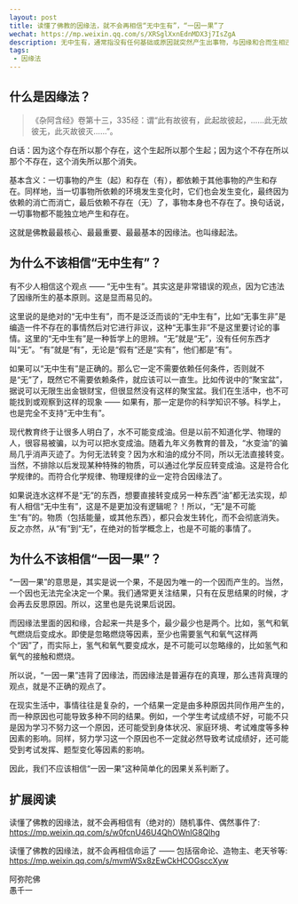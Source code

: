 ```yaml
---
layout: post
title: 读懂了佛教的因缘法，就不会再相信“无中生有”，“一因一果”了
wechat: https://mp.weixin.qq.com/s/XRSglXxnEdnMDX3j7IsZgA
description: 无中生有，通常指没有任何基础或原因就突然产生出事物，与因缘和合而生相违背。一因一果，则认为一个原因必然导致一个特定的结果，而因缘法认为事物的产生往往是众多因缘共同作用的结果，并非简单的一因一果关系。
tags:
 - 因缘法
---
```


## 什么是因缘法？

>《杂阿含经》卷第十三，335经：谓“此有故彼有，此起故彼起，……此无故彼无，此灭故彼灭……”。

白话：因为这个存在所以那个存在，这个生起所以那个生起；因为这个不存在所以那个不存在，这个消失所以那个消失。

基本含义：一切事物的产生（起）和存在（有），都依赖于其他事物的产生和存在。同样地，当一切事物所依赖的环境发生变化时，它们也会发生变化，最终因为依赖的消亡而消亡，最后依赖不存在（无）了，事物本身也不存在了。换句话说，一切事物都不能独立地产生和存在。

这就是佛教最最核心、最最重要、最最基本的因缘法。也叫缘起法。

## 为什么不该相信“无中生有”？

有不少人相信这个观点 —— “无中生有”。其实这是非常错误的观点，因为它违法了因缘所生的基本原则。这是显而易见的。

这里说的是绝对的“无中生有”，而不是泛泛而谈的“无中生有”，比如“无事生非”是编造一件不存在的事情然后对它进行非议，这种“无事生非”不是这里要讨论的事情。这里的“无中生有”是一种哲学上的思辨。“无”就是“无”，没有任何东西才叫“无”。“有”就是“有”，无论是“假有”还是“实有”，他们都是“有”。

如果可以“无中生有”是正确的。那么它一定不需要依赖任何条件，否则就不是“无”了，既然它不需要依赖条件，就应该可以一直生。比如传说中的“聚宝盆”，据说可以无限生出金银财宝，但很显然没有这样的聚宝盆。我们在生活中，也不可能找到或观察到这样的现象 —— 如果有，那一定是你的科学知识不够。科学上，也是完全不支持“无中生有”。

现代教育终于让很多人明白了，水不可能变成油。但是以前不知道化学、物理的人，很容易被骗，以为可以把水变成油。随着九年义务教育的普及，“水变油”的骗局几乎消声灭迹了。为何无法转变？因为水和油的成分不同，所以无法直接转变。当然，不排除以后发现某种特殊的物质，可以通过化学反应转变成油。这是符合化学规律的。而符合化学规律、物理规律的业一定符合因缘法了。

如果说连水这样不是“无”的东西，想要直接转变成另一种东西”油”都无法实现，却有人相信“无中生有”，这是不是更加没有逻辑呢？！所以，“无”是不可能生“有”的。物质（包括能量，或其他东西），都只会发生转化，而不会彻底消失。反之亦然，从“有”到“无”，在绝对的哲学概念上，也是不可能的事情了。

## 为什么不该相信“一因一果”？

“一因一果”的意思是，其实是说一个果，不是因为唯一的一个因而产生的。当然，一个因也无法完全决定一个果。我们通常更关注结果，只有在反思结果的时候，才会再去反思原因。所以，这里也是先说果后说因。

而因缘法里面的因和缘，合起来一共是多个，最少最少也是两个。比如，氢气和氧气燃烧后变成水。即使是忽略燃烧等因素，至少也需要氢气和氧气这样两个“因”了，而实际上，氢气和氧气要变成水，是不可能可以忽略缘的，比如氢气和氧气的接触和燃烧。

所以说，“一因一果”违背了因缘法，而因缘法是普遍存在的真理，那么违背真理的观点，就是不正确的观点了。

在现实生活中，事情往往是复杂的，一个结果一定是由多种原因共同作用产生的，而一种原因也可能导致多种不同的结果。例如，一个学生考试成绩不好，可能不只是因为学习不努力这一个原因，还可能受到身体状况、家庭环境、考试难度等多种因素的影响。同样，努力学习这一个原因也不一定就必然导致考试成绩好，还可能受到考试发挥、题型变化等因素的影响。

因此，我们不应该相信“一因一果”这种简单化的因果关系判断了。

## 扩展阅读

读懂了佛教的因缘法，就不会再相信有（绝对的）随机事件、偶然事件了: https://mp.weixin.qq.com/s/w0fcnU46U4QhOWnIG8Qlhg

读懂了佛教的因缘法，就不会再相信命运了 —— 包括宿命论、造物主、老天爷等: https://mp.weixin.qq.com/s/mvmWSx8zEwCkHCOGsccXyw

阿弥陀佛<br>
愚千一


